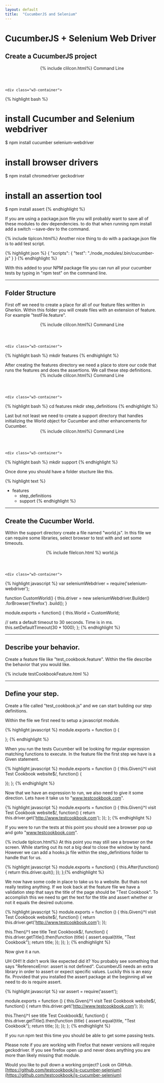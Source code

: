 ```yaml
---
layout: default
title:  "CucumberJS and Selenium"
---
```

# CucumberJS + Selenium Web Driver

## Create a CucumberJS project
<div class="w3-card">
    <header class="w3-container w3-grey">
      {% include cliIcon.html%}
      Command Line
    </header>

    <div class="w3-container">
{% highlight bash %}
# install Cucumber and Selenium webdriver
$ npm install cucumber selenium-webdriver

# install browser drivers
$ npm install chromedriver geckodriver

# install an assertion tool
$ npm install assert
{% endhighlight %}
</div>
</div>

If you are using a package.json file you will probably want to save all of these
modules to dev dependencies.  to do that when running npm install add a switch
--save-dev to the command.  

<div class="w3-panel w3-pale-yellow w3-bottombar w3-topbar w3-border-green">
{% include tipIcon.html%}
  Another nice thing to do with a package.json file is to add test script.

{% highlight json %}
{
  "scripts": {
    "test": "./node_modules/.bin/cucumber-js"
  }
}
{% endhighlight %}

</div>
With this added to your NPM package file you can run all your cucumber tests by
typing in "npm test" on the command line.

---

## Folder Structure

First off we need to create a place for all of our feature files written in
Gherkin.  Within this folder you will create files with an extension of feature.
For example "testFile.feature".
<div class="w3-card">
    <header class="w3-container w3-grey">
      {% include cliIcon.html%}
      Command Line
    </header>

    <div class="w3-container">
{% highlight bash %}
mkdir features
{% endhighlight %}
</div>
</div>
After creating the features directory we need a place to store our code that
runs the features and does the assertions.  We call these step definitions.
<div class="w3-card">
    <header class="w3-container w3-grey">
      {% include cliIcon.html%}
      Command Line
    </header>

    <div class="w3-container">
{% highlight bash %}
cd features
mkdir step_definitions
{% endhighlight %}
</div>
</div>
Last but not least we need to create a support directory that handles
initializing the World object for Cucumber and other enhancements for Cucumber.
<div class="w3-card">
    <header class="w3-container w3-grey">
      {% include cliIcon.html%}
      Command Line
    </header>

    <div class="w3-container">
{% highlight bash %}
mkdir support
{% endhighlight %}
</div>
</div>

Once done you should have a folder stucture like this.

{% highlight text %}
- features
  - step_definitions
  - support
{% endhighlight %}

---

## Create the Cucumber World.

Within the support directory create a file named "world.js".  In this file we
can require some libraries, select browser to test with and set some timeouts.

<div class="w3-card">
    <header class="w3-container w3-blue">
      {% include fileIcon.html %}
      world.js
    </header>

    <div class="w3-container">
{% highlight javascript %}
var seleniumWebdriver = require('selenium-webdriver');

function CustomWorld() {
  this.driver = new seleniumWebdriver.Builder()
                  .forBrowser('firefox')
                  .build();
}

module.exports = function() {
  this.World = CustomWorld;

  // sets a default timeout to 30 seconds.  Time is in ms.
  this.setDefaultTimeout(30 * 1000);
};
{% endhighlight %}
</div>
</div>

---

## Describe your behavior.

Create a feature file like "test_cookbook.feature".  Within the file describe
the behavior that you would like.

{% include testCookbookFeature.html %}

---

## Define your step.

Create a file called "test_cookbook.js" and we can start building our step
definitions.  

Within the file we first need to setup a javascript module.

{% highlight javascript %}
module.exports = function () {

};
{% endhighlight %}

When you run the tests Cucumber will be looking for regular expression  matching
functions to execute. In the feature file the first step we have is a Given
statement.

{% highlight javascript %}
module.exports = function () {
  this.Given(/^I visit Test Cookbook website$/, function() {

  });
};
{% endhighlight %}

Now that we have an expression to run, we also need to give it some direction.
Lets have it take us to "www.testcookbook.com".

{% highlight javascript %}
module.exports = function () {
  this.Given(/^I visit Test Cookbook website$/, function() {
    return this.driver.get('http://www.testcookbook.com');
  });
};
{% endhighlight %}

If you were to run the tests at this point you should see a browser pop up and
goto "www.testcookbook.com".  

<div class="w3-panel w3-pale-yellow w3-bottombar w3-topbar w3-border-green">
{% include tipIcon.html%}
At this point you may still see a browser on the screen.  While starting out its
not a big deal to close the window by hand.  However we can add a hooks.js file
within the step_definitions folder to handle that for us.

{% highlight javascript %}
module.exports = function() {
  this.After(function() {
    return this.driver.quit();
  });
};{% endhighlight %}

</div>

We now have some code in place to take us to a website.  But thats not really
testing anything.  If we look back at the feature file we have a validation
step that says the title of the page should be "Test Cookbook".  To accomplish
this we need to get the text for the title and assert whether or not it equals
the desired outcome.

{% highlight javascript %}
module.exports = function () {
  this.Given(/^I visit Test Cookbook website$/, function() {
    return this.driver.get('http://www.testcookbook.com');
  });

  this.Then(/^I see title Test Cookbook$/, function() {
    this.driver.getTitle().then(function (title) {
      assert.equal(title, "Test Cookbook");
      return title;
    });
  });
};
{% endhighlight %}

Now give it a run.

UH OH!!  It didn't work like expected did it? You probably see something that
says "ReferenceError: assert is not defined". CucumberJS needs an extra library
in order to assert or expect specific values.  Luckily this is an easy fix.
Provided that you installed the assert package at the beginning all we need to
do is require assert.

{% highlight javascript %}
var assert = require('assert');

module.exports = function () {
  this.Given(/^I visit Test Cookbook website$/, function() {
    return this.driver.get('http://www.testcookbook.com');
  });

  this.Then(/^I see title Test Cookbook$/, function() {
    this.driver.getTitle().then(function (title) {
      assert.equal(title, "Test Cookbook");
      return title;
    });
  });
};
{% endhighlight %}

If you run npm test this time you should be able to get some passing tests.

Please note if you are working with Firefox that newer versions will require
geckodriver.  If you see firefox open up and never does anything you are
more than likely missing that module.  

Would you like to pull down a working project?  Look on GitHub.  
[https://github.com/testcookbook/js-cucumber-selenium](https://github.com/testcookbook/js-cucumber-selenium)
